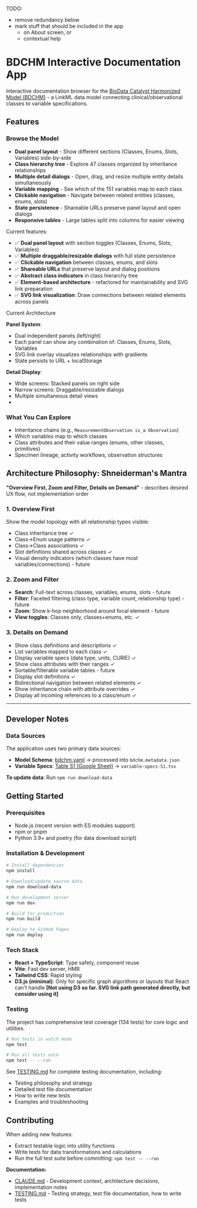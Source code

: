 TODO:
- remove redundancy below
- mark stuff that should be included in the app
    - on About screen, or
    - contextual help

# BDCHM Interactive Documentation App

Interactive documentation browser for the [BioData Catalyst Harmonized Model (BDCHM)](https://github.com/RTIInternational/NHLBI-BDC-DMC-HM) - a LinkML data model connecting clinical/observational classes to variable specifications.

## Features

### Browse the Model
- **Dual panel layout** - Show different sections (Classes, Enums, Slots, Variables) side-by-side
- **Class hierarchy tree** - Explore 47 classes organized by inheritance relationships
- **Multiple detail dialogs** - Open, drag, and resize multiple entity details simultaneously
- **Variable mapping** - See which of the 151 variables map to each class
- **Clickable navigation** - Navigate between related entities (classes, enums, slots)
- **State persistence** - Shareable URLs preserve panel layout and open dialogs
- **Responsive tables** - Large tables split into columns for easier viewing

Current features:
- ✅ **Dual panel layout** with section toggles (Classes, Enums, Slots, Variables)
- ✅ **Multiple draggable/resizable dialogs** with full state persistence
- ✅ **Clickable navigation** between classes, enums, and slots
- ✅ **Shareable URLs** that preserve layout and dialog positions
- ✅ **Abstract class indicators** in class hierarchy tree
- ✅ **Element-based architecture** - refactored for maintainability and SVG link preparation
- ✅ **SVG link visualization**: Draw connections between related elements across panels

Current Architecture

**Panel System**:
- Dual independent panels (left/right)
- Each panel can show any combination of: Classes, Enums, Slots, Variables
- SVG link overlay visualizes relationships with gradients
- State persists to URL + localStorage

**Detail Display**:
- Wide screens: Stacked panels on right side
- Narrow screens: Draggable/resizable dialogs
- Multiple simultaneous detail views
- 
### What You Can Explore
- Inheritance chains (e.g., `MeasurementObservation is_a Observation`)
- Which variables map to which classes
- Class attributes and their value ranges (enums, other classes, primitives)
- Specimen lineage, activity workflows, observation structures

## Architecture Philosophy: Shneiderman's Mantra

**"Overview First, Zoom and Filter, Details on Demand"** - describes desired UX flow, not implementation order

### 1. Overview First
Show the model topology with all relationship types visible:
- Class inheritance tree ✓
- Class→Enum usage patterns ✓
- Class→Class associations ✓
- Slot definitions shared across classes ✓
- Visual density indicators (which classes have most variables/connections) - future

### 2. Zoom and Filter
- **Search**: Full-text across classes, variables, enums, slots - future
- **Filter**: Faceted filtering (class type, variable count, relationship type) - future
- **Zoom**: Show k-hop neighborhood around focal element - future
- **View toggles**: Classes only, classes+enums, etc. ✓

### 3. Details on Demand
- Show class definitions and descriptions ✓
- List variables mapped to each class ✓
- Display variable specs (data type, units, CURIE) ✓
- Show class attributes with their ranges ✓
- Sortable/filterable variable tables - future
- Display slot definitions ✓
- Bidirectional navigation between related elements ✓
- Show inheritance chain with attribute overrides ✓
- Display all incoming references to a class/enum ✓

---


## Developer Notes

### Data Sources
The application uses two primary data sources:
- **Model Schema**: [bdchm.yaml](https://github.com/RTIInternational/NHLBI-BDC-DMC-HM/blob/main/src/bdchm/schema/bdchm.yaml) → processed into `bdchm.metadata.json`
- **Variable Specs**: [Table S1 (Google Sheet)](https://docs.google.com/spreadsheets/d/1PDaX266_H0haa0aabMYQ6UNtEKT5-ClMarP0FvNntN8/edit?gid=0#gid=0) → `variable-specs-S1.tsv`

**To update data**: Run `npm run download-data`

## Getting Started

### Prerequisites
- Node.js (recent version with ES modules support)
- npm or pnpm
- Python 3.9+ and poetry (for data download script)

### Installation & Development
```bash
# Install dependencies
npm install

# Download/update source data
npm run download-data

# Run development server
npm run dev

# Build for production
npm run build

# Deploy to GitHub Pages
npm run deploy
```

### Tech Stack
- **React + TypeScript**: Type safety, component reuse
- **Vite**: Fast dev server, HMR
- **Tailwind CSS**: Rapid styling
- **D3.js (minimal)**: Only for specific graph algorithms or layouts that React can't handle
  **[Not using D3 so far. SVG link path generated directly, but consider using it]**


### Testing
The project has comprehensive test coverage (134 tests) for core logic and utilities.

```bash
# Run tests in watch mode
npm test

# Run all tests once
npm test -- --run
```

See [TESTING.md](TESTING.md) for complete testing documentation, including:
- Testing philosophy and strategy
- Detailed test file documentation
- How to write new tests
- Examples and troubleshooting

## Contributing

When adding new features:
- Extract testable logic into utility functions
- Write tests for data transformations and calculations
- Run the full test suite before committing: `npm test -- --run`

**Documentation:**
- [CLAUDE.md](CLAUDE.md) - Development context, architecture decisions, implementation notes
- [TESTING.md](TESTING.md) - Testing strategy, test file documentation, how to write tests

